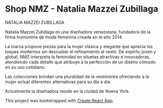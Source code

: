 # Shop NMZ - Natalia Mazzei Zubillaga

NATALIA MAZZEI ZUBILLAGA

Natalia Mazzei Zubillaga es una diseñadora venezolana, fundadora de la firma homónima de moda femenina creada en el año 2014.

La marca propone piezas para la mujer clásica y elegante que aprecia los toques modernos sin descuidar el refinamiento al vestir. De espíritu joven y global, NMZ interpreta la feminidad en siluetas atractivas e innovadoras, atendiendo cada detalle que atribuye a la perfección de un diseño cómodo en su uso cotidiano.

Las colecciones brindan una pluralidad de la vestimenta ofreciendo a la mujer actual diferentes alternativas para su día a día.

Actualmente la diseñadora reside en la ciudad de Nueva York.

This project was bootstrapped with [Create React App](https://github.com/facebook/create-react-app).
